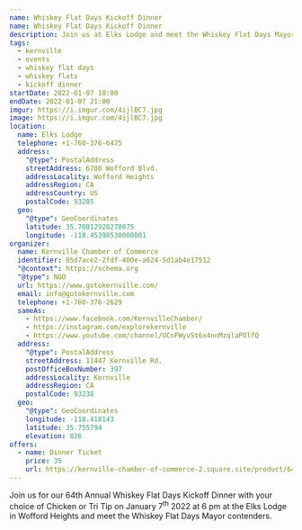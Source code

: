 ```yaml
---
name: Whiskey Flat Days Kickoff Dinner
name: Whiskey Flat Days Kickoff Dinner
description: Join us at Elks Lodge and meet the Whiskey Flat Days Mayor contendors
tags:
  - kernville
  - events
  - whiskey flat days
  - whiskey flats
  - kickoff dinner
startDate: 2022-01-07 18:00
endDate: 2022-01-07 21:00
imgur: https://i.imgur.com/4ijlBC7.jpg
image: https://i.imgur.com/4ijlBC7.jpg
location:
  name: Elks Lodge
  telephone: +1-760-376-6475
  address:
    "@type": PostalAddress
    streetAddress: 6708 Wofford Blvd.
    addressLocality: Wofford Heights
    addressRegion: CA
    addressCountry: US
    postalCode: 93285
  geo:
    "@type": GeoCoordinates
    latitude: 35.70812928278075
    longitude: -118.45398530000001
organizer:
  name: Kernville Chamber of Commerce
  identifier: 85d7ace2-2fdf-400e-a624-5d1ab4e17512
  "@context": https://schema.org
  "@type": NGO
  url: https://www.gotokernville.com/
  email: info@gotokernville.com
  telephone: +1-760-376-2629
  sameAs:
    - https://www.facebook.com/KernvilleChamber/
    - https://instagram.com/explorekernville
    - https://www.youtube.com/channel/UCnFWyv5t6x4nnMzqlaPOlfQ
  address:
    "@type": PostalAddress
    streetAddress: 11447 Kernville Rd.
    postOfficeBoxNumber: 397
    addressLocality: Kernville
    addressRegion: CA
    postalCode: 93238
  geo:
    "@type": GeoCoordinates
    longitude: -118.418143
    latitude: 35.755794
    elevation: 826
offers:
  - name: Dinner Ticket
    price: 35
    url: https://kernville-chamber-of-commerce-2.square.site/product/64th-annual-whiskey-flat-days-kickoff-dinner/54
---
```

Join us for our 64th Annual Whiskey Flat Days Kickoff Dinner with your choice of
Chicken or Tri Tip on January 7<sup>th</sup> 2022 at 6 pm at the Elks Lodge in Wofford
Heights and meet the Whiskey Flat Days Mayor contenders.
